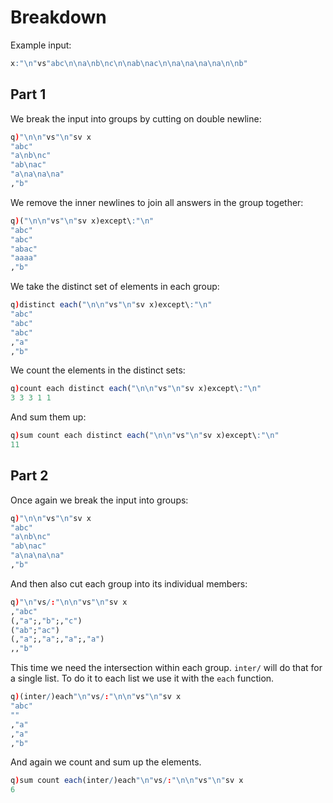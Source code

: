 # Breakdown
Example input:
```q
x:"\n"vs"abc\n\na\nb\nc\n\nab\nac\n\na\na\na\na\n\nb"
```

## Part 1
We break the input into groups by cutting on double newline:
```q
q)"\n\n"vs"\n"sv x
"abc"
"a\nb\nc"
"ab\nac"
"a\na\na\na"
,"b"
```
We remove the inner newlines to join all answers in the group together:
```q
q)("\n\n"vs"\n"sv x)except\:"\n"
"abc"
"abc"
"abac"
"aaaa"
,"b"
```
We take the distinct set of elements in each group:
```q
q)distinct each("\n\n"vs"\n"sv x)except\:"\n"
"abc"
"abc"
"abc"
,"a"
,"b"
```
We count the elements in the distinct sets:
```q
q)count each distinct each("\n\n"vs"\n"sv x)except\:"\n"
3 3 3 1 1
```
And sum them up:
```q
q)sum count each distinct each("\n\n"vs"\n"sv x)except\:"\n"
11
```

## Part 2
Once again we break the input into groups:
```q
q)"\n\n"vs"\n"sv x
"abc"
"a\nb\nc"
"ab\nac"
"a\na\na\na"
,"b"
```
And then also cut each group into its individual members:
```q
q)"\n"vs/:"\n\n"vs"\n"sv x
,"abc"
(,"a";,"b";,"c")
("ab";"ac")
(,"a";,"a";,"a";,"a")
,,"b"
```
This time we need the intersection within each group. `inter/` will do that for a single list. To do
it to each list we use it with the `each` function.
```q
q)(inter/)each"\n"vs/:"\n\n"vs"\n"sv x
"abc"
""
,"a"
,"a"
,"b"
```
And again we count and sum up the elements.
```q
q)sum count each(inter/)each"\n"vs/:"\n\n"vs"\n"sv x
6
```
